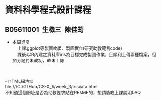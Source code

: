  # 資料科學程式設計課程
  ## B05611001&nbsp;&nbsp;生機三&nbsp;&nbsp;陳佳筠<br>


 - 本周進度<br>
&nbsp;&nbsp;&nbsp;&nbsp;上課:ggplot等製圖教學、製圖實作(研究助教範例code)<br>
&nbsp;&nbsp;&nbsp;&nbsp;課後:以R內建之資料庫iris為目標完成製圖作業，且順利上傳兩種檔案，但加分題仍未成功，故未上傳<br>
<br>
<br>
 - HTML檔地址<br> 
 file:///C:/GitHub/CS-X_R/week_3/irisdata.html<br>
不知道這個網址是否為助教要求貼在REAME的，想請助教上課說明QAQ
